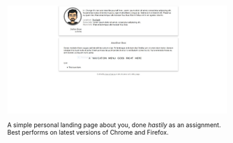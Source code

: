 ![Screenshot](screenshot.jpg?raw=true "Screenshot")

A simple personal landing page about you, done *hastily* as an assignment. Best performs on latest versions of Chrome and Firefox.